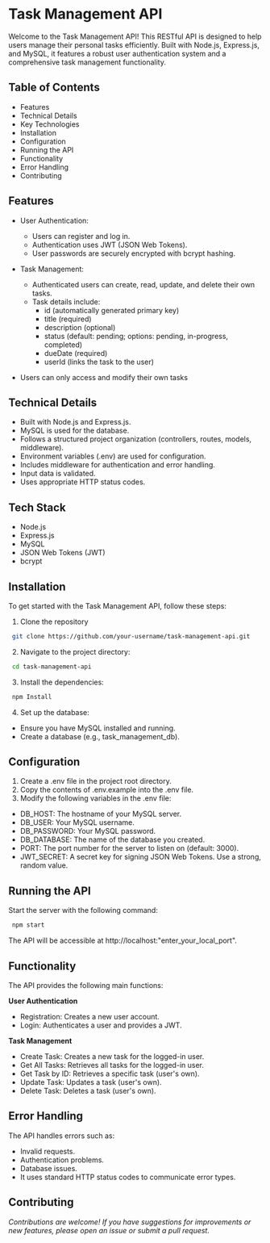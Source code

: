 
# Task Management API

Welcome to the Task Management API! This RESTful API is designed to help users manage their personal tasks efficiently. Built with Node.js, Express.js, and MySQL, it features a robust user authentication system and a comprehensive task management functionality.





## Table of Contents

- Features
- Technical Details
- Key Technologies
- Installation
- Configuration
- Running the API
- Functionality
- Error Handling
- Contributing

## Features

- User Authentication:
   - Users can register and log in.
   - Authentication uses JWT (JSON Web Tokens).
   - User passwords are securely encrypted with bcrypt hashing.

- Task Management:
   - Authenticated users can create, read, update, and delete their own tasks.
   - Task details include:
       - id (automatically generated primary key)
       - title (required)
       - description (optional)
       - status (default: pending; options: pending, in-progress, completed)
       - dueDate (required)
       - userId (links the task to the user)
- Users can only access and modify their own tasks


## Technical Details

- Built with Node.js and Express.js.
- MySQL is used for the database.
- Follows a structured project organization (controllers, routes, models, middleware).
- Environment variables (.env) are used for configuration.
- Includes middleware for authentication and error handling.
- Input data is validated.
- Uses appropriate HTTP status codes.
## Tech Stack

- Node.js
- Express.js
- MySQL
- JSON Web Tokens (JWT)
- bcrypt



## Installation

To get started with the Task Management API, follow these steps:

   1. Clone the repository

   ```bash
    git clone https://github.com/your-username/task-management-api.git 
   ```

   2. Navigate to the project directory:
   ```bash
    cd task-management-api 
   ```

   3. Install the dependencies:
   ```bash
    npm Install 
   ```

4. Set up the database: 
- Ensure you have MySQL installed and running.
- Create a database (e.g., task_management_db).




    
## Configuration



1. Create a .env file in the project root directory.
2. Copy the contents of .env.example into the .env file.
3. Modify the following variables in the .env file:
- DB_HOST: The hostname of your MySQL server.
- DB_USER: Your MySQL username.
- DB_PASSWORD: Your MySQL password.
- DB_DATABASE: The name of the database you created.
- PORT: The port number for the server to listen on (default: 3000).
- JWT_SECRET: A secret key for signing JSON Web Tokens. Use a strong, random value.
## Running the API

Start the server with the following command:

```bash
 npm start
```

The API will be accessible at http://localhost:"enter_your_local_port".


## Functionality

The API provides the following main functions:

**User Authentication**

- Registration: Creates a new user account.
- Login: Authenticates a user and provides a JWT.

**Task Management**

- Create Task: Creates a new task for the logged-in user.
- Get All Tasks: Retrieves all tasks for the logged-in user.
- Get Task by ID: Retrieves a specific task (user's own).
- Update Task: Updates a task (user's own).
- Delete Task: Deletes a task (user's own).
## Error Handling

The API handles errors such as:

- Invalid requests.
- Authentication problems.
- Database issues.
- It uses standard HTTP status codes to communicate error types.


## Contributing 


 _Contributions are welcome! If you have suggestions for improvements or new features, please open an issue or submit a pull request._

